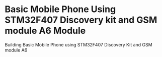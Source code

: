 # Basic Mobile Phone Using STM32F407 Discovery kit and GSM module A6 Module
Building Basic Mobile Phone using STM32F407 Discovery Kit and GSM module A6
